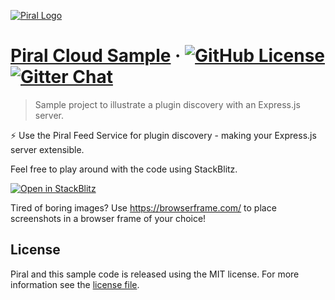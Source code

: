 [![Piral Logo](https://github.com/smapiot/piral/raw/develop/docs/assets/logo.png)](https://piral.io)

# [Piral Cloud Sample](https://piral.cloud) &middot; [![GitHub License](https://img.shields.io/badge/license-MIT-blue.svg)](https://github.com/smapiot/piral/blob/main/LICENSE) [![Gitter Chat](https://badges.gitter.im/gitterHQ/gitter.png)](https://gitter.im/piral-io/community)

> Sample project to illustrate a plugin discovery with an Express.js server.

:zap: Use the Piral Feed Service for plugin discovery - making your Express.js server extensible.

Feel free to play around with the code using StackBlitz.

[![Open in StackBlitz](https://developer.stackblitz.com/img/open_in_stackblitz.svg)](https://stackblitz.com/github/piral-samples/piral-cloud-express-plugins-demo)

Tired of boring images? Use https://browserframe.com/ to place screenshots in a browser frame of your choice!

## License

Piral and this sample code is released using the MIT license. For more information see the [license file](./LICENSE).
